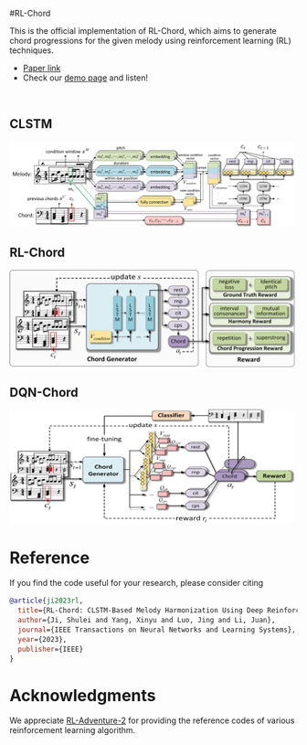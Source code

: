 
#RL-Chord

This is the official implementation of RL-Chord, which aims to generate chord progressions for the given melody using reinforcement learning (RL) techniques.<br>
- [Paper link](https://ieeexplore.ieee.org/abstract/document/10063204)
- Check our [demo page](https://tayjsl97.github.io/demos/tnnls) and listen!<br>
<br>

## CLSTM
<img src="img/CLSTM.jpg" width="500" height="150" alt="model"/>

## RL-Chord
<img src="img/RL-Chord.jpg" width="500" height="170" alt="model"/>

## DQN-Chord
<img src="img/DQN-Chord.jpg" width="500" height="200" alt="model"/>


# Reference
If you find the code useful for your research, please consider citing
```bib
@article{ji2023rl,
  title={RL-Chord: CLSTM-Based Melody Harmonization Using Deep Reinforcement Learning},
  author={Ji, Shulei and Yang, Xinyu and Luo, Jing and Li, Juan},
  journal={IEEE Transactions on Neural Networks and Learning Systems},
  year={2023},
  publisher={IEEE}
}
```
# Acknowledgments
We appreciate [RL-Adventure-2](https://github.com/higgsfield-ai/higgsfield/tree/main/higgsfield/rl/rl_adventure_2)
 for providing the reference codes of various reinforcement learning algorithm.
